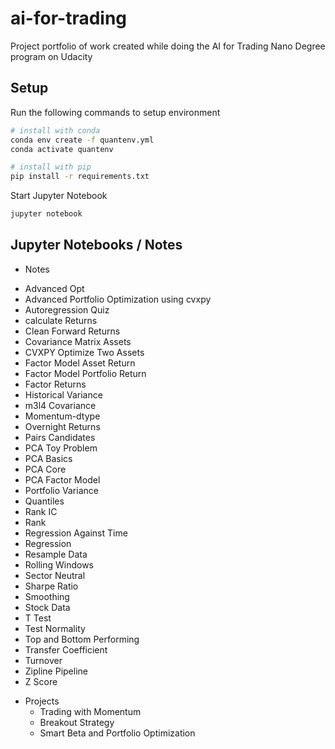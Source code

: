 # ai-for-trading
Project portfolio of work created while doing the AI for Trading Nano Degree program on Udacity

## Setup
Run the following commands to setup environment

```bash
# install with conda
conda env create -f quantenv.yml
conda activate quantenv

# install with pip
pip install -r requirements.txt
```
Start Jupyter Notebook
```bash
jupyter notebook
```

## Jupyter Notebooks / Notes

* Notes
- Advanced Opt
- Advanced Portfolio Optimization using cvxpy
- Autoregression Quiz
- calculate Returns
- Clean Forward Returns
- Covariance Matrix Assets
- CVXPY Optimize Two Assets
- Factor Model Asset Return
- Factor Model Portfolio Return
- Factor Returns
- Historical Variance
- m3l4 Covariance
- Momentum-dtype
- Overnight Returns
- Pairs Candidates
- PCA Toy Problem
- PCA Basics
- PCA Core
- PCA Factor Model
- Portfolio Variance
- Quantiles
- Rank IC
- Rank
- Regression Against Time
- Regression
- Resample Data
- Rolling Windows
- Sector Neutral
- Sharpe Ratio
- Smoothing
- Stock Data
- T Test
- Test Normality
- Top and Bottom Performing
- Transfer Coefficient
- Turnover
- Zipline Pipeline
- Z Score

* Projects
  - Trading with Momentum
  - Breakout Strategy
  - Smart Beta and Portfolio Optimization
